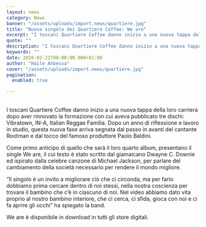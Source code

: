 ```yaml
---
layout: news
category: News
banner: "/assets/uploads/import.news/quartiere.jpg"
title: "Nuovo singolo dei Quartiere Coffee: We are"
excerpt: "I toscani Quartiere Coffee danno inizio a una nuova tappa della loro carriera dopo aver rinnovato la formazione con cui aveva pubblicato tre dischi: Vibratown, IN-A, Italian Reggae Familia. Dopo un anno di riflessione e lavoro in studio, questa nuova fase arriva segnata dal passo in avanti del cantante Rootman e dal tocco del famoso [&hellip"
quote: ""
description: "I toscani Quartiere Coffee danno inizio a una nuova tappa della loro carriera dopo aver rinnovato la formazione con cui aveva pubblicato tre dischi: Vibratown, IN-A, Italian Reggae Familia. Dopo un anno di riflessione e lavoro in studio, questa nuova fase arriva segnata dal passo in avanti del cantante Rootman e dal tocco del famoso [&hellip"
keywords: ""
date: 2016-02-21T00:00:00.000+01:00
author: "Haile Anbessa"
cover: "/assets/uploads/import.news/quartiere.jpg"
pagination:
  enabled: true

---
```


[](https://hotmc.com/wp-content/uploads/2016/02/quartiere.jpg)  
I toscani Quartiere Coffee danno inizio a una nuova tappa della loro carriera dopo aver rinnovato la formazione con cui aveva pubblicato tre dischi: Vibratown, IN-A, Italian Reggae Familia. Dopo un anno di riflessione e lavoro in studio, questa nuova fase arriva segnata dal passo in avanti del cantante Rootman e dal tocco del famoso produttore Paolo Baldini.

Come primo anticipo di quello che sarà il loro quarto album, presentano il single We are, il cui testo è stato scritto dal giamaicano Dwayne C. Downie ed ispirato dalla celebre canzone di Michael Jackson, per parlare del cambiamento della società necessario per rendere il mondo migliore.

“Il singolo è un invito a migliorare ciò che ci circonda, ma per farlo dobbiamo prima cercare dentro di noi stessi, nella nostra coscienza per trovare il bambino che c’è in ciascuno di noi. Nel video abbiamo dato vita proprio al nostro bambino interiore, che ci cerca, ci sfida, gioca con noi e ci fa aprire gli occhi” ha spiegato la band.

We are è disponibile in download in tutti gli store digitali.